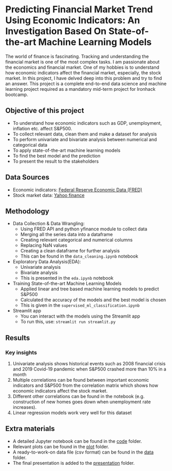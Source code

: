 # Predicting Financial Market Trend Using Economic Indicators: An Investigation Based On State-of-the-art Machine Learning Models
The world of finance is fascinating. Tracking and understanding the financial market is one of the most complex tasks. I am passionate about the economics and financial market. One of my hobbies is to understand how economic indicators affect the financial market, especially, the stock market. In this project, I have delved deep into this problem and try to find an answer. This project is a complete end-to-end data science and machine learning project required as a mandatory mid-term project for Ironhack bootcamp.

## Objective of this project
- To understand how economic indicators such as GDP, unemployment, inflation etc. affect S&P500.
- To collect relevant data, clean them and make a dataset for analysis
- To perform univariate and bivariate analysis between numerical and categorical data
- To apply state-of-the-art machine learning models
- To find the best model and the prediction
- To present the result to the stakeholders

## Data Sources
- Economic indicators: [Federal Reserve Economic Data (FRED)](https://fred.stlouisfed.org/)
- Stock market data: [Yahoo finance](https://finance.yahoo.com/)

## Methodology
- Data Collection & Data Wrangling:
  - Using FRED API and python yfinance module to collect data
  - Merging all the series data into a dataframe
  - Creating relevant categorical and numerical columns
  - Replacing NaN values
  - Creating a clean dataframe for further analysis
  - This can be found in the `data_cleaning.ipynb` notebook
- Exploratory Data Analysis(EDA):
  - Univariate analysis
  - Bivariate analysis
  - This is presented in the `eda.ipynb` notebook
- Training State-of-the-art Machine Learning Models
  - Applied linear and tree based machine learning models to predict S&P500
  - Calculated the accuracy of the models and the best model is chosen 
  - This is given in the `supervised_ml_classification.ipynb`
- Streamlit app
  - You can interact with the models using the Streamlit app
  - To run this, use: `streamlit run streamlit.py`
## Results
### Key insights
  1. Univariate analysis shows historical events such as 2008 financial crisis and 2019 Covid-19 pandemic when S&P500 crashed more than 10% in a month
  2. Multiple correlations can be found between important economic indicators and S&P500 from the correlation matrix which shows how economic indicators affect the stock market.
  3. Different other correlations can be found in the notebook (e.g. construction of new homes goes down when unemployment rate increases).
  4. Linear regression models work very well for this dataset
## Extra materials
- A detailed Jupyter notebook can be found in the [code](/code) folder.
- Relevant plots can be found in the [plot](/plot) folder.
- A ready-to-work-on data file (csv format) can be found in the [data](/data) folder.
- The final presentation is added to the [presentation](/presentation) folder.
